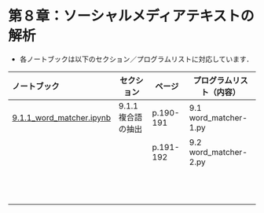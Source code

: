 # **第**８章：ソーシャルメディアテキストの解析

*   各ノートブックは以下のセクション／プログラムリストに対応しています．

    

| ノートブック    | セクション             | ページ  | プログラムリスト（内容）           |
| :------------ | ---------- | --------- | ------------ |
| [9.1.1_word_matcher.ipynb](./9.1.1_word_matcher.ipynb) | 9.1.1 複合語の抽出 | p.190-191 | 9.1 word_matcher-1.py |
|  |                    | p.191-192 | 9.2 word_matcher-2.py    |
|                                                        |                    |           |                          |
|                                                        |                    |           |                          |
|                                                        |                    |           |                          |
|                                                        |                    |           |                          |
|                                                        |                    |           |                          |
|                                                        |                    |           |                          |
|                                                        |                    |           |                          |
|                                                        |                    |           |                          |
|                                                        |                    |           |                          |
|                                                        |                    |           |                          |
|                                                        |                    |           |                          |
|                                                        |                    |           |                          |

